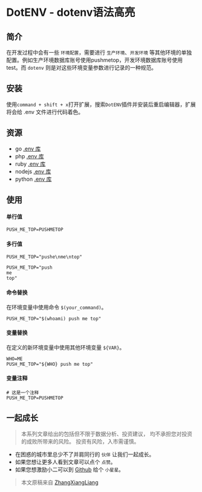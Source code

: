 # DotENV - dotenv语法高亮

## 简介

在开发过程中会有一些 `环境配置`，需要进行 `生产环境`、`开发环境` 等其他环境的单独配置。例如生产环境数据库账号使用pushmetop，开发环境数据库账号使用test。而 `dotenv` 则是对这些环境变量参数进行记录的一种规范。

## 安装

使用`command + shift + x`打开扩展，搜索`DotENV`插件并安装后重启编辑器，扩展将会给 .env 文件进行代码着色。

## 资源

* go [.env 库](https://github.com/theskumar/joho/godotenv)
* php [.env 库](https://github.com/theskumar/symfony/dotenv)
* ruby [.env 库](https://github.com/bkeepers/dotenv)
* nodejs [.env 库](https://github.com/motdotla/dotenv)
* python [.env 库](https://github.com/theskumar/python-dotenv)

## 使用

#### 单行值

```
PUSH_ME_TOP=PUSHMETOP
```

#### 多行值

```
PUSH_ME_TOP="pushe\nme\ntop"
```

```
PUSH_ME_TOP="push
me
top"
```

#### 命令替换

在环境变量中使用命令 `$(your_command)`。

```
PUSH_ME_TOP="$(whoami) push me top"
```

#### 变量替换

在定义的新环境变量中使用其他环境变量 `${VAR}`。

```
WHO=ME
PUSH_ME_TOP="${WHO} push me top"
```

#### 变量注释
```
# 这是一个注释
PUSH_ME_TOP=PUSHMETOP
```

## 一起成长

> 本系列文章给出的包括但不限于数据分析、投资建议，
> 均不承担您对投资的成败所带来的风险。
> 投资有风险，入市需谨慎。

- 在困惑的城市里总少不了并肩同行的 `伙伴` 让我们一起成长。
- 如果您想让更多人看到文章可以点个 `点赞`。
- 如果您想激励小二可以到 [Github](https://github.com/zhangxiangliang/vscode-tutorial) 给个 `小星星`。

> 本文原稿来自 [ZhangXiangLiang](https://github.com/zhangxiangliang)